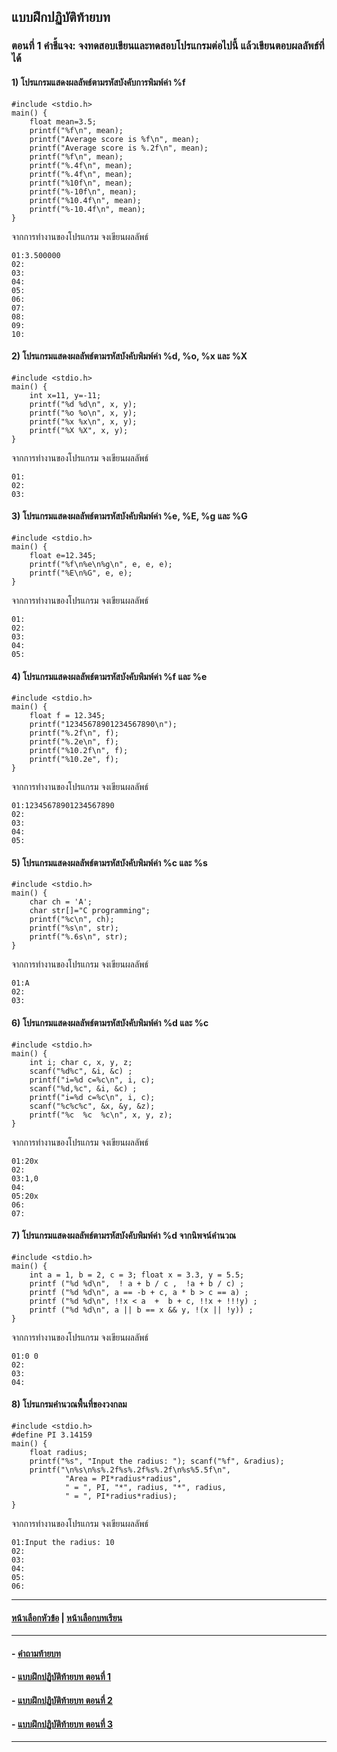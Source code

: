 ## แบบฝึกปฏิบัติท้ายบท

### ตอนที่ 1 คำชี้แจง: จงทดสอบเขียนและทดสอบโปรแกรมต่อไปนี้ แล้วเขียนตอบผลลัพธ์ที่ได้
#### 1) โปรแกรมแสดงผลลัพธ์ตามรหัสบังคับการพิมพ์ค่า %f

```
#include <stdio.h>      		
main() {
    float mean=3.5;		         
    printf("%f\n", mean);
    printf("Average score is %f\n", mean);
    printf("Average score is %.2f\n", mean);
    printf("%f\n", mean);
    printf("%.4f\n", mean);
    printf("%.4f\n", mean);
    printf("%10f\n", mean);
    printf("%-10f\n", mean);
    printf("%10.4f\n", mean);
    printf("%-10.4f\n", mean);	
}
```

จากการทำงานของโปรแกรม จงเขียนผลลัพธ์

```
01:3.500000
02:	
03:	
04:	
05:	
06:	
07:	
08:	
09:	
10:	
```

#### 2) โปรแกรมแสดงผลลัพธ์ตามรหัสบังคับพิมพ์ค่า %d, %o, %x และ %X

```
#include <stdio.h>      		
main() {
    int x=11, y=-11; 				
    printf("%d %d\n", x, y); 			
    printf("%o %o\n", x, y); 			
    printf("%x %x\n", x, y);  
    printf("%X %X", x, y); 			
}
```

จากการทำงานของโปรแกรม จงเขียนผลลัพธ์

```
01:	
02:	
03:	
```

#### 3) โปรแกรมแสดงผลลัพธ์ตามรหัสบังคับพิมพ์ค่า %e, %E, %g และ %G
```
#include <stdio.h>		
main() {
    float e=12.345;			          
    printf("%f\n%e\n%g\n", e, e, e); 
    printf("%E\n%G", e, e);		
}
```

จากการทำงานของโปรแกรม จงเขียนผลลัพธ์

```
01:	
02:	
03:	
04:	
05:	
```

#### 4) โปรแกรมแสดงผลลัพธ์ตามรหัสบังคับพิมพ์ค่า %f และ %e

```
#include <stdio.h>		
main() {
    float f = 12.345; 			    
    printf("12345678901234567890\n");
    printf("%.2f\n", f); 			
    printf("%.2e\n", f);			
    printf("%10.2f\n", f);			
    printf("%10.2e", f);			
}
```

จากการทำงานของโปรแกรม จงเขียนผลลัพธ์

```
01:12345678901234567890
02:	
03:	
04:	
05:	
```

#### 5) โปรแกรมแสดงผลลัพธ์ตามรหัสบังคับพิมพ์ค่า %c และ %s

```
#include <stdio.h>
main() {
    char ch = 'A';			    
    char str[]="C programming";
    printf("%c\n", ch);	   
    printf("%s\n", str);    		
    printf("%.6s\n", str); 		
}
```

จากการทำงานของโปรแกรม จงเขียนผลลัพธ์

```
01:A
02:	
03:	
```

#### 6) โปรแกรมแสดงผลลัพธ์ตามรหัสบังคับพิมพ์ค่า %d และ %c

```
#include <stdio.h>		
main() {
    int i; char c, x, y, z;           		
    scanf("%d%c", &i, &c) ;     		
    printf("i=%d c=%c\n", i, c); 
    scanf("%d,%c", &i, &c) ;     		
    printf("i=%d c=%c\n", i, c);	
    scanf("%c%c%c", &x, &y, &z); 	
    printf("%c  %c  %c\n", x, y, z); 
}
```

จากการทำงานของโปรแกรม จงเขียนผลลัพธ์

```
01:20x
02:	
03:1,0
04:
05:20x
06:	
07:	
```

#### 7) โปรแกรมแสดงผลลัพธ์ตามรหัสบังคับพิมพ์ค่า %d จากนิพจน์คำนวณ

```
#include <stdio.h>
main() {
    int a = 1, b = 2, c = 3; float x = 3.3, y = 5.5;
    printf ("%d %d\n",  ! a + b / c ,  !a + b / c) ;
    printf ("%d %d\n", a == -b + c, a * b > c == a) ;
    printf ("%d %d\n", !!x < a  +  b + c, !!x + !!!y) ;
    printf ("%d %d\n", a || b == x && y, !(x || !y)) ;
}
```

จากการทำงานของโปรแกรม จงเขียนผลลัพธ์

```
01:0 0
02:	
03:	
04:	
```

#### 8) โปรแกรมคำนวณพื้นที่ของวงกลม

```
#include <stdio.h>
#define PI 3.14159 
main() {
    float radius; 
    printf("%s", "Input the radius: "); scanf("%f", &radius);                        
    printf("\n%s\n%s%.2f%s%.2f%s%.2f\n%s%5.5f\n", 
            "Area = PI*radius*radius", 
            " = ", PI, "*", radius, "*", radius, 
            " = ", PI*radius*radius); 
}
```

จากการทำงานของโปรแกรม จงเขียนผลลัพธ์

```
01:Input the radius: 10
02:	
03:	
04:	
05:	
06:	
```
---
#### [หน้าเลือกหัวข้อ](README.md) | [หน้าเลือกบทเรียน](../README.md)
---
#### - [คำถามท้ายบท](0530.md)
#### - [แบบฝึกปฏิบัติท้ายบท ตอนที่ 1](0550.md)
#### - [แบบฝึกปฏิบัติท้ายบท ตอนที่ 2](0570.md)
#### - [แบบฝึกปฏิบัติท้ายบท ตอนที่ 3](0590.md)
---
